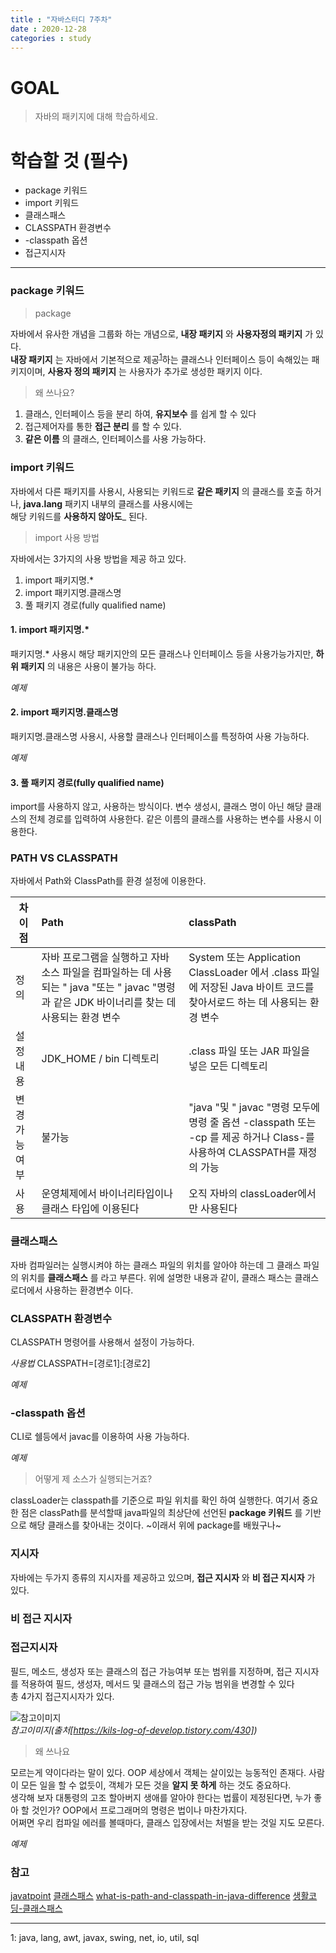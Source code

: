 ```yaml
---
title : "자바스터디 7주차"
date : 2020-12-28
categories : study
--- 
```


# GOAL
> 자바의 패키지에 대해 학습하세요.

# 학습할 것 (필수)
+ package 키워드
+ import 키워드
+ 클래스패스
+ CLASSPATH 환경변수
+ -classpath 옵션
+ 접근지시자

---


### package 키워드
> package

자바에서 유사한 개념을 그룹화 하는 개념으로, __내장 패키지__ 와 __사용자정의 패키지__ 가 있다.   
__내장 패키지__ 는 자바에서 기본적으로 제공<sup>[1](#footnote_1)</sup>하는 클래스나 인터페이스 등이 속해있는 패키지이며, __사용자 정의 패키지__ 는 사용자가 추가로 생성한 패키지 이다.

> 왜 쓰나요?

1. 클래스, 인터페이스 등을 분리 하여, __유지보수__ 를 쉽게 할 수 있다
2. 접근제어자를 통한 __접근 분리__ 를 할 수 있다.
3. __같은 이름__ 의 클래스, 인터페이스를 사용 가능하다.

### import 키워드

자바에서 다른 패키지를 사용시, 사용되는 키워드로 __같은 패키지__ 의 클래스를 호출 하거나, __java.lang__ 패키지 내부의 클래스를 사용시에는   
해당 키워드를 __사용하지 않아도___ 된다.

> import 사용 방법

자바에서는 3가지의 사용 방법을 제공 하고 있다.
1. import 패키지명.*
2. import 패키지명.클래스명
3. 풀 패키지 경로(fully qualified name)

#### 1. import 패키지명.*
패키지명.* 사용시 해당 패키지안의 모든 클래스나 인터페이스 등을 사용가능가지만, __하위 패키지__ 의 내용은 사용이 불가능 하다.

_예제_

#### 2. import 패키지명.클래스명
패키지명.클래스명 사용시, 사용할 클래스나 인터페이스를 특정하여 사용 가능하다.

_예제_

#### 3. 풀 패키지 경로(fully qualified name)
import를 사용하지 않고, 사용하는 방식이다. 변수 생성시, 클래스 명이 아닌 해당 클래스의 전체 경로를 입력하여 사용한다. 같은 이름의 클래스를 사용하는 변수를 사용시 이용한다.


### PATH VS CLASSPATH
자바에서 Path와 ClassPath를 환경 설정에 이용한다.  


|차이점|Path|classPath|
|--|:--|:--|
|정의 |자바 프로그램을 실행하고 자바 소스 파일을 컴파일하는 데 사용되는 " java "또는 " javac "명령 과 같은 JDK 바이너리를 찾는 데 사용되는 환경 변수|System 또는 Application ClassLoader 에서 .class 파일에 저장된 Java 바이트 코드를 찾아서로드 하는 데 사용되는 환경 변수|
|설정내용|JDK_HOME / bin 디렉토리 | .class 파일 또는 JAR 파일을 넣은 모든 디렉토리|
|변경가능여부|불가능|"java "및 " javac "명령 모두에 명령 줄 옵션 -classpath 또는 -cp 를 제공 하거나 Class-를 사용하여 CLASSPATH를 재정의 가능|
|사용| 운영체제에서 바이너리타입이나 클래스 타입에 이용된다| 오직 자바의 classLoader에서만 사용된다|

### 클래스패스
자바 컴파일러는 실행시켜야 하는 클래스 파일의 위치를 알아야 하는데 그 클래스 파일의 위치를 __클래스패스__ 를 라고 부른다.
위에 설명한 내용과 같이, 클래스 패스는 클래스 로더에서 사용하는 환경변수 이다.

### CLASSPATH 환경변수
CLASSPATH 명령어를 사용해서 설정이 가능하다.

_사용법_
CLASSPATH=[경로1]:[경로2]

_예제_

### -classpath 옵션
CLI로 쉘등에서 javac를 이용하여 사용 가능하다.

_예제_

> 어떻게 제 소스가 실행되는거죠?

classLoader는 classpath를 기준으로 파일 위치를 확인 하여 실행한다. 여기서 중요한 점은 classPath를 분석할때 java파일의 최상단에 선언된 __package 키워드__ 를 기반으로 해당 클래스를 찾아내는 것이다.
~이래서 위에 package를 배웠구나~ 


### 지시자
자바에는 두가지 종류의 지시자를 제공하고 있으며, __접근 지시자__ 와 __비 접근 지시자__ 가 있다.

### 비 접근 지시자


### 접근지시자
필드, 메소드, 생성자 또는 클래스의 접근 가능여부 또는 범위를 지정하며, 접근 지시자를 적용하여 필드, 생성자, 메서드 및 클래스의 접근 가능 범위을 변경할 수 있다   
총 4가지 접근지시자가 있다.

![참고이미지](https://img1.daumcdn.net/thumb/R1280x0/?scode=mtistory2&fname=https%3A%2F%2Fblog.kakaocdn.net%2Fdn%2FKb2tD%2FbtqRrPm3DAn%2F9Q28T3eXG4n3kukPuMiup0%2Fimg.png)   
_참고이미지(출처[https://kils-log-of-develop.tistory.com/430])_

> 왜 쓰나요

모르는게 약이다라는 말이 있다. OOP 세상에서 객체는 살이있는 능동적인 존재다. 사람이 모든 일을 할 수 없듯이, 객체가 모든 것을 __알지 못 하게__ 하는 것도 중요하다.   
생각해 보자 대통령의 고조 할아버지 생애를 알아야 한다는 법률이 제정된다면, 누가 좋아 할 것인가? OOP에서 프로그래머의 명령은 법이나 마찬가지다.   
어쩌면 우리 컴파일 에러를 볼때마다, 클래스 입장에서는 처벌을 받는 것일 지도 모른다.

_예제_

### 참고

[javatpoint](https://www.javatpoint.com/)
[클래스패스](https://effectivesquid.tistory.com/entry/%EC%9E%90%EB%B0%94-%ED%81%B4%EB%9E%98%EC%8A%A4%ED%8C%A8%EC%8A%A4classpath%EB%9E%80)
[what-is-path-and-classpath-in-java-difference](https://www.java67.com/2012/08/what-is-path-and-classpath-in-java-difference.html)
[생활코딩-클래스패스](https://opentutorials.org/course/1223/5527)

---

<a name="footnote_1">1</a>: java, lang, awt, javax, swing, net, io, util, sql
